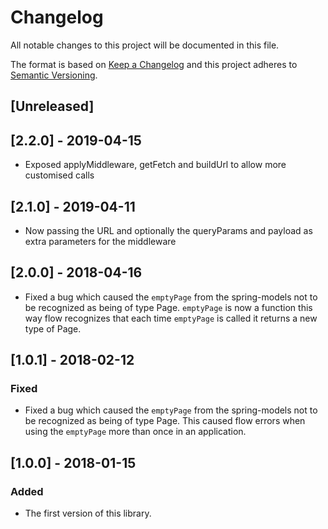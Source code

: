 # Changelog
All notable changes to this project will be documented in this file.

The format is based on [Keep a Changelog](http://keepachangelog.com/en/1.0.0/)
and this project adheres to [Semantic Versioning](http://semver.org/spec/v2.0.0.html).

## [Unreleased]

## [2.2.0] - 2019-04-15
- Exposed applyMiddleware, getFetch and buildUrl to allow more customised calls

## [2.1.0] - 2019-04-11
- Now passing the URL and optionally the queryParams and payload as extra parameters for the middleware


## [2.0.0] - 2018-04-16
- Fixed a bug which caused the `emptyPage` from the spring-models not
to be recognized as being of type Page<T>. `emptyPage` is now a function
this way flow recognizes that each time `emptyPage` is called it returns 
a new type of Page.

## [1.0.1] - 2018-02-12

### Fixed
- Fixed a bug which caused the `emptyPage` from the spring-models not
to be recognized as being of type Page<T>. This caused flow errors when
using the `emptyPage` more than once in an application.

## [1.0.0] - 2018-01-15

### Added
- The first version of this library.

